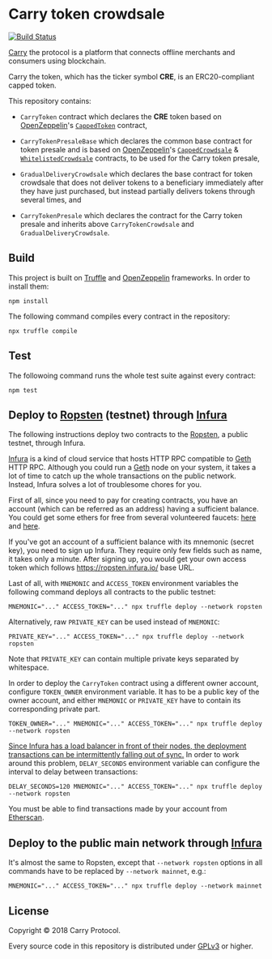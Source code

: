 Carry token crowdsale
=====================

[![Build Status][ci-image]][ci]

[Carry] the protocol is a platform that connects offline merchants and consumers
using blockchain.

Carry the token, which has the ticker symbol **CRE**, is an ERC20-compliant
capped token.

This repository contains:

- `CarryToken` contract which declares the **CRE** token based on
  [OpenZeppelin]'s [`CappedToken`][CappedToken] contract,

- `CarryTokenPresaleBase` which declares the common base contract for token
  presale and is based on [OpenZeppelin]'s [`CappedCrowdsale`][CappedCrowdsale]
  & [`WhitelistedCrowdsale`][WhitelistedCrowdsale] contracts, to be used for
  the Carry token presale,

- `GradualDeliveryCrowdsale` which declares the base contract for token
  crowdsale that does not deliver tokens to a beneficiary immediately after
  they have just purchased, but instead partially delivers tokens through
  several times, and

- `CarryTokenPresale` which declares the contract for the Carry token presale
  and inherits above `CarryTokenCrowdsale` and `GradualDeliveryCrowdsale`.

[ci-image]: https://travis-ci.org/carryprotocol/carry-token-crowdsale.svg?branch=master
[ci]: https://travis-ci.org/carryprotocol/carry-token-crowdsale
[Carry]: https://carryprotocol.io/
[OpenZeppelin]: https://openzeppelin.org/
[CappedToken]: https://openzeppelin.org/api/docs/token_ERC20_CappedToken.html
[CappedCrowdsale]: https://openzeppelin.org/api/docs/crowdsale_validation_CappedCrowdsale.html
[WhitelistedCrowdsale]: https://openzeppelin.org/api/docs/crowdsale_validation_WhitelistedCrowdsale.html


Build
-----

This project is built on [Truffle] and [OpenZeppelin] frameworks.  In order to
install them:

    npm install

The following command compiles every contract in the repository:

    npx truffle compile

[Truffle]: http://truffleframework.com/


Test
----

The followoing command runs the whole test suite against every contract:

    npm test


Deploy to [Ropsten] (testnet) through [Infura]
----------------------------------------------

The following instructions deploy two contracts to the [Ropsten], a public
testnet, through Infura.

[Infura] is a kind of cloud service that hosts HTTP RPC compatible to [Geth]
HTTP RPC.  Although you could run a [Geth] node on your system, it takes
a lot of time to catch up the whole transactions on the public network.
Instead, Infura solves a lot of troublesome chores for you.

First of all, since you need to pay for creating contracts, you have an account
(which can be referred as an address) having a sufficient balance.  You could
get some ethers for free from several volunteered faucets: [here][1] and
[here][2].

If you've got an account of a sufficient balance with its mnemonic (secret key),
you need to sign up Infura.  They require only few fields such as name, it takes
only a minute.  After signing up, you would get your own access token which
follows <https://ropsten.infura.io/> base URL.

Last of all, with `MNEMONIC` and `ACCESS_TOKEN` environment variables
the following command deploys all contracts to the public testnet:

    MNEMONIC="..." ACCESS_TOKEN="..." npx truffle deploy --network ropsten

Alternatively, raw `PRIVATE_KEY` can be used instead of `MNEMONIC`:

    PRIVATE_KEY="..." ACCESS_TOKEN="..." npx truffle deploy --network ropsten

Note that `PRIVATE_KEY` can contain multiple private keys separated by
whitespace.

In order to deploy the `CarryToken` contract using a different owner account,
configure `TOKEN_OWNER` environment variable.  It has to be a public key of
the owner account, and either `MNEMONIC` or `PRIVATE_KEY` have to contain
its corresponding private part.

    TOKEN_OWNER="..." MNEMONIC="..." ACCESS_TOKEN="..." npx truffle deploy --network ropsten

[Since Infura has a load balancer in front of their nodes, the deployment
transactions can be intermittently falling out of sync.][3]  In order to
work around this problem, `DELAY_SECONDS` environment variable can configure
the interval to delay between transactions:

    DELAY_SECONDS=120 MNEMONIC="..." ACCESS_TOKEN="..." npx truffle deploy --network ropsten

You must be able to find transactions made by your account from
[Etherscan][Ropsten].

[Ropsten]: https://ropsten.etherscan.io/
[Infura]: https://infura.io/
[Geth]: https://github.com/ethereum/go-ethereum
[1]: http://faucet.ropsten.be:3001/
[2]: https://faucet.bitfwd.xyz/
[3]: https://github.com/trufflesuite/truffle-migrate/issues/29


Deploy to the public main network through [Infura]
--------------------------------------------------

It's almost the same to Ropsten, except that `--network ropsten` options in
all commands have to be replaced by `--network mainnet`, e.g.:

    MNEMONIC="..." ACCESS_TOKEN="..." npx truffle deploy --network mainnet


License
-------

Copyright © 2018 Carry Protocol.

Every source code in this repository is distributed under [GPLv3] or higher.

[GPLv3]: https://www.gnu.org/licenses/gpl-3.0.html
